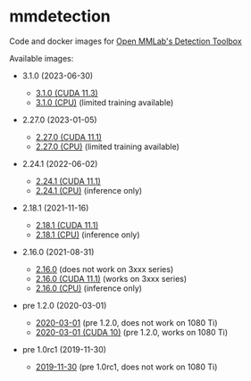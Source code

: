 # mmdetection
Code and docker images for [Open MMLab's Detection Toolbox](https://github.com/open-mmlab/mmdetection/)

Available images:

* 3.1.0 (2023-06-30)

  * [3.1.0 (CUDA 11.3)](3.1.0_cuda11.3)
  * [3.1.0 (CPU)](3.1.0_cpu) (limited training available)

* 2.27.0 (2023-01-05)

  * [2.27.0 (CUDA 11.1)](2.27.0_cuda11.1)
  * [2.27.0 (CPU)](2.27.0_cpu) (limited training available)

* 2.24.1 (2022-06-02)

  * [2.24.1 (CUDA 11.1)](2.24.1_cuda11.1)
  * [2.24.1 (CPU)](2.24.1_cpu) (inference only)

* 2.18.1 (2021-11-16)

  * [2.18.1 (CUDA 11.1)](2.18.1_cuda11.1)
  * [2.18.1 (CPU)](2.18.1_cpu) (inference only)
    
* 2.16.0 (2021-08-31)

  * [2.16.0](2.16.0) (does not work on 3xxx series)
  * [2.16.0 (CUDA 11.1)](2.16.0_cuda11.1) (works on 3xxx series)
  * [2.16.0 (CPU)](2.16.0_cpu) (inference only)

* pre 1.2.0 (2020-03-01)

  * [2020-03-01](2020-03-01) (pre 1.2.0, does not work on 1080 Ti)
  * [2020-03-01 (CUDA 10)](2020-03-01_cuda10) (pre 1.2.0, works on 1080 Ti)

* pre 1.0rc1 (2019-11-30)

  * [2019-11-30](2019-11-30) (pre 1.0rc1, does not work on 1080 Ti)
